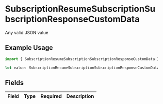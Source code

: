 # SubscriptionResumeSubscriptionSubscriptionResponseCustomData

Any valid JSON value

## Example Usage

```typescript
import { SubscriptionResumeSubscriptionSubscriptionResponseCustomData } from "jani-payments/models/operations";

let value: SubscriptionResumeSubscriptionSubscriptionResponseCustomData = {};
```

## Fields

| Field       | Type        | Required    | Description |
| ----------- | ----------- | ----------- | ----------- |